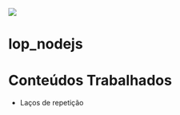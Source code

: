 ![](https://technofaq.org/wp-content/uploads/2020/10/node-js.jpg)

# lop_nodejs

<h1>Conteúdos Trabalhados</h1>
<ul>
    <li>Laços de repetição</li>
</ul>
